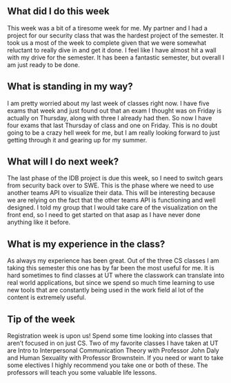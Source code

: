 <h2> What did I do this week</h2>

This week was a bit of a tiresome week for me. My partner and I had a project for our security class that was the hardest project of the semester. It took us a most of the week to complete given that we were somewhat reluctant to really dive in and get it done. I feel like I have almost hit a wall with my drive for the semester. It has been a fantastic semester, but overall I am just ready to be done. 

<h2> What is standing in my way?</h2> 

I am pretty worried about my last week of classes right now. I have five exams that week and just found out that an exam I thought was on Friday is actually on Thursday, along with three I already had then. So now I have four exams that last Thursday of class and one on Friday. This is no doubt going to be a crazy hell week for me, but I am really looking forward to just getting through it and gearing up for my summer. 

<h2> What will I do next week? </h2> 

The last phase of the IDB project is due this week, so I need to switch gears from security back over to SWE. This is the phase where we need to use another teams API to visualize their data. This will be interesting because we are relying on the fact that the other teams API is functioning and well designed. I told my group that I would take care of the visualization on the front end, so I need to get started on that asap as I have never done anything like it before.

<h2>What is my experience in the class?</h2> 

As always my experience has been great. Out of the three CS classes I am taking this semester this one has by far been the most useful for me. It is hard sometimes to find classes at UT where the classwork can translate into real world applications, but since we spend so much time learning to use new tools that are constantly being used in the work field al lot of the content is extremely useful. 

<h2>Tip of the week</h2> 

Registration week is upon us! Spend some time looking into classes that aren’t focused in on just CS. Two of my favorite classes I have taken at UT are Intro to Interpersonal Communication Theory with Professor John Daly and Human Sexuality with Professor Brownstein. If you need or want to take some electives I highly recommend you take one or both of these. The professors will teach you some valuable life lessons.  


